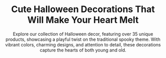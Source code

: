 ---
layout: post
title: Cute Halloween Decorations That Will Make Your Heart Melt
subtitle: Explore our collection of Halloween decor, featuring over 35 unique products, showcasing a playful twist on the traditional spooky theme. With vibrant colors, charming designs, and attention to detail, these decorations capture the hearts of both young and old.
header-img: "img/post/2023/09/copied/cute-halloween-decor.jpg"
header-style: text
permalink: "/cute-halloween-decor/"
catalog: true
tags:
  - Recipients 
  - Men
---      